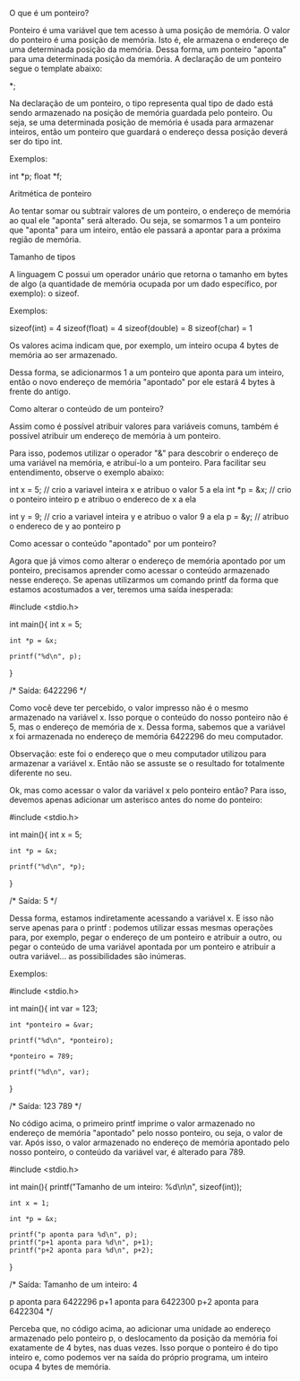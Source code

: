 O que é um ponteiro?

Ponteiro é uma variável que tem acesso à uma posição de memória.
O valor do ponteiro é uma posição de memória. Isto é, ele armazena o endereço de uma determinada posição da memória.
Dessa forma, um ponteiro "aponta" para uma determinada posição da memória.
A declaração de um ponteiro segue o template abaixo:

<tipo> *<nome>;

Na declaração de um ponteiro, o tipo representa qual tipo de dado está
sendo armazenado na posição de memória guardada pelo ponteiro.
Ou seja, se uma determinada posição de memória é usada para armazenar inteiros,
então um ponteiro que guardará o endereço dessa posição deverá ser do tipo int.

Exemplos:

int *p;
float *f;

Aritmética de ponteiro

Ao tentar somar ou subtrair valores de um ponteiro, o endereço de memória ao qual ele "aponta" será alterado.
Ou seja, se somarmos 1 a um ponteiro que "aponta" para um inteiro, então ele passará a apontar para a próxima região de memória.

Tamanho de tipos

A linguagem C possui um operador unário que retorna o tamanho em bytes de algo
(a quantidade de memória ocupada por um dado específico, por exemplo): o sizeof.

Exemplos:

sizeof(int) = 4
sizeof(float) = 4
sizeof(double) = 8
sizeof(char) = 1

Os valores acima indicam que, por exemplo, um inteiro ocupa 4 bytes de memória ao ser armazenado.

Dessa forma, se adicionarmos 1 a um ponteiro que aponta para um inteiro,
então o novo endereço de memória "apontado" por ele estará 4 bytes à frente do antigo.

Como alterar o conteúdo de um ponteiro?

Assim como é possível atribuir valores para variáveis comuns, também é possível atribuir um endereço de memória à um ponteiro.

Para isso, podemos utilizar o operador "&" para descobrir o endereço de uma variável na memória,
e atribuí-lo a um ponteiro.
Para facilitar seu entendimento, observe o exemplo abaixo:

int x = 5; // crio a variavel inteira x e atribuo o valor 5 a ela
int *p = &x; // crio o ponteiro inteiro p e atribuo o endereco de x a ela

int y = 9; // crio a variavel inteira y e atribuo o valor 9 a ela
p = &y; // atribuo o endereco de y ao ponteiro p

Como acessar o conteúdo "apontado" por um ponteiro?

Agora que já vimos como alterar o endereço de memória apontado por um ponteiro,
precisamos aprender como acessar o conteúdo armazenado nesse endereço.
Se apenas utilizarmos um comando printf da forma que estamos acostumados a ver, teremos uma saída inesperada:

#include <stdio.h>

int main(){
    int x = 5;

    int *p = &x;

    printf("%d\n", p);
}

/* Saída:
6422296
*/

Como você deve ter percebido, o valor impresso não é o mesmo armazenado na variável x.
Isso porque o conteúdo do nosso ponteiro não é 5, mas o endereço de memória de x.
Dessa forma, sabemos que a variável x foi armazenada no endereço de memória 6422296 do meu computador.

Observação: este foi o endereço que o meu computador utilizou para armazenar a variável x.
Então não se assuste se o resultado for totalmente diferente no seu.

Ok, mas como acessar o valor da variável x pelo ponteiro então?
Para isso, devemos apenas adicionar um asterisco antes do nome do ponteiro:

#include <stdio.h>

int main(){
    int x = 5;

    int *p = &x;

    printf("%d\n", *p);
}

/* Saída:
5
*/

Dessa forma, estamos indiretamente acessando a variável x.
E isso não serve apenas para o printf : podemos utilizar essas mesmas operações para,
por exemplo, pegar o endereço de um ponteiro e atribuir a outro,
ou pegar o conteúdo de uma variável apontada por um ponteiro e atribuir a outra variável... as possibilidades são inúmeras.

Exemplos:

#include <stdio.h>

int main(){
    int var = 123;

    int *ponteiro = &var;

    printf("%d\n", *ponteiro);

    *ponteiro = 789;

    printf("%d\n", var);
}

/* Saída:
123
789
*/

No código acima, o primeiro printf imprime o valor armazenado no endereço de memória "apontado" pelo nosso ponteiro,
ou seja, o valor de var.
Após isso, o valor armazenado no endereço de memória apontado pelo nosso ponteiro, o conteúdo da variável var,
é alterado para 789.

#include <stdio.h>

int main(){
    printf("Tamanho de um inteiro: %d\n\n", sizeof(int));

    int x = 1;

    int *p = &x;

    printf("p aponta para %d\n", p);
    printf("p+1 aponta para %d\n", p+1);
    printf("p+2 aponta para %d\n", p+2);
}

/* Saída:
Tamanho de um inteiro: 4

p aponta para 6422296
p+1 aponta para 6422300
p+2 aponta para 6422304
*/

Perceba que, no código acima, ao adicionar uma unidade ao endereço armazenado pelo ponteiro p,
o deslocamento da posição da memória foi exatamente de 4 bytes, nas duas vezes.
Isso porque o ponteiro é do tipo inteiro e, como podemos ver na saída do próprio programa, um inteiro ocupa 4 bytes de memória.